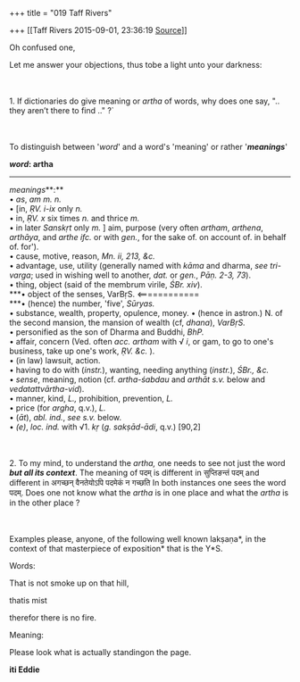 +++
title = "019 Taff Rivers"

+++
[[Taff Rivers	2015-09-01, 23:36:19 [Source](https://groups.google.com/g/samskrita/c/eYCMppOJsTo)]]



Oh confused one,

  

Let me answer your objections, thus tobe a light unto your darkness:

  

  

  

　

1\. If dictionaries do give meaning or *artha* of words, why does one say, ".. they aren’t there to find .." ?\`

　

  

To distinguish between '*word*' and a word's 'meaning' or rather '***meanings***'

*****word***: artha**

****

*meanings***:**  
• *as*, *am m. n.*  
• \[in, *ṚV. i-ix* only *n.*  
• in, *ṚV. x* six times *n.* and thrice *m.*  
• in later *Sanskṛt* only *m.* \] aim, purpose (very often *artham*, *arthena*, *arthāya*, and *arthe ifc.* or with *gen.*, for the sake of. on account of. in behalf of. for').  
• cause, motive, reason, *Mn. ii, 213, &c.*  
• advantage, use, utility (generally named with *kāma* and dharma, *see tri-varga*; used in wishing well to another, *dat.* or *gen.*, *Pāṇ. 2-3, 73*).  
• thing, object (said of the membrum virile, *ŚBr. xiv*).  
***• object of the senses, VarBṛS. \<============  
***• (hence) the number, 'five', *Sūryas.*  
• substance, wealth, property, opulence, money. • (hence in astron.) N. of the second mansion, the mansion of wealth (cf, *dhana*), *VarBṛS.*  
• personified as the son of Dharma and Buddhi, *BhP.*  
• affair, concern (Ved. often *acc. artham* with √ *i*, or gam, to go to one's business, take up one's work, *ṚV. &c.* ).  
• (in law) lawsuit, action.  
• having to do with (*instr.*), wanting, needing anything (*instr.*), *ŚBr., &c.*  
• *sense*, meaning, notion (cf. *artha-śabdau* and *arthāt s.v.* below and *vedatattvārtha-vid*).  
• manner, kind, *L.,* prohibition, prevention, *L.*  
• price (for *argha*, q.v.), *L.*  
• (*āt*), *abl. ind.*, *see s.v.* below.  
• *(e)*, *loc. ind.* with √1. *kṛ* (*g. sakṣād-ādi*, q.v.) \[90,2\]

　

2\. To my mind, to understand the *artha,* one needs to see not just the word ***but all its context***. The meaning of पदम् is different in सुप्तिङन्तं पदम् and different in अगच्छन् वैनतेयोऽपि पदमेकं न गच्छति In both instances one sees the word पदम्. Does one not know what the *artha* is in one place and what the *artha* is in the other place ?

　

 Examples please, anyone, of the following well known lakṣaṇa*, in the context of that masterpiece of exposition\* that is the Y*S.

  

  

  

  

Words:

  

 That is not smoke up on that hill,

 thatis mist

 therefor there is no fire.

  

Meaning:

 Please look what is actually standingon the page.



 **iti Eddie**



  

